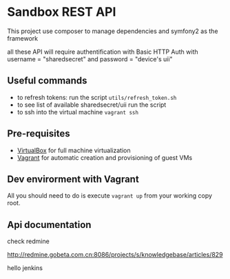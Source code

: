 # Sandbox REST API

This project use composer to manage dependencies
and symfony2 as the framework

all these API will require authentification with  Basic HTTP Auth
with username = "sharedsecret"  and password = "device's uii"

## Useful commands
  * to refresh tokens: run the script `utils/refresh_token.sh`
  * to see list of available sharedsecret/uii run the script 
  * to ssh into the virtual machine `vagrant ssh`


## Pre-requisites

* [VirtualBox](http://www.virtualbox.org/) for full machine virtualization
* [Vagrant](http://www.vagrantup.com/) for automatic creation and provisioning of guest VMs

## Dev envirorment with Vagrant

All you should need to do is execute `vagrant up` from your working copy root.


## Api documentation

check redmine

http://redmine.gobeta.com.cn:8086/projects/s/knowledgebase/articles/829

hello jenkins
